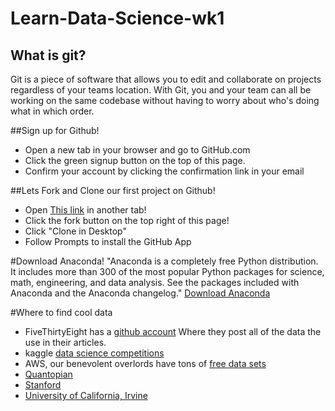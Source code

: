 # Learn-Data-Science-wk1

## What is git?
Git is a piece of software that allows you to edit and collaborate on projects
regardless of your teams location. With Git, you and your team can all be working
on the same codebase without having to worry about who's doing what in which order.


##Sign up for Github!
- Open a new tab in your browser and go to GitHub.com
- Click the green signup button on the top of this page.
- Confirm your account by clicking the confirmation link in your email

##Lets Fork and Clone our first project on Github!
- Open [This link](https://github.com/GalvanizeOpenSource/Chocolate-Chip-Cookies) in another tab!
- Click the fork button on the top right of this page!
- Click "Clone in Desktop"
- Follow Prompts to install the GitHub App

#Download Anaconda!
"Anaconda is a completely free Python distribution. It includes more than 300 of
the most popular Python packages for science, math, engineering, and data analysis.
See the packages included with Anaconda and the Anaconda changelog."
[Download Anaconda](https://www.continuum.io/downloads)

#Where to find cool data
- FiveThirtyEight has a [github account](https://github.com/fivethirtyeight) Where they
  post all of the data the use in their articles.
- kaggle [data science competitions](https://www.kaggle.com/competitions)
- AWS, our benevolent overlords have tons of [free data sets](http://aws.amazon.com/public-data-sets/)
- [Quantopian](https://www.quantopian.com/data)
- [Stanford](http://snap.stanford.edu/data/)
- [University of California, Irvine](https://archive.ics.uci.edu/ml/datasets.html)
